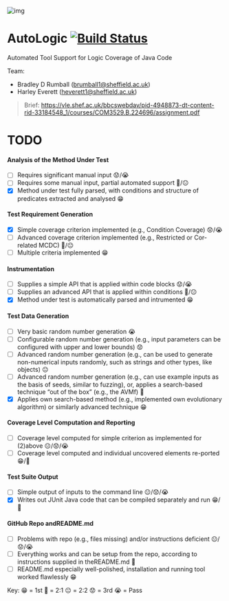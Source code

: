 ![img](https://lumcdn.ams3.cdn.digitaloceanspaces.com/Bradley/Artboard%201.png)

# AutoLogic [![Build Status](https://travis-ci.com/bradleyrumball/AutoLogic.svg?token=bHNU4yeXhHmC2AyddcFV&branch=main)](https://travis-ci.com/bradleyrumball/AutoLogic)
Automated Tool Support for Logic Coverage of Java Code

Team:
- Bradley D Rumball (brumball1@sheffield.ac.uk)
- Harley Everett (heverett1@sheffield.ac.uk)

>Brief: https://vle.shef.ac.uk/bbcswebdav/pid-4948873-dt-content-rid-33184548_1/courses/COM3529.B.224696/assignment.pdf

# TODO

#### Analysis of the Method Under Test ####
- [ ] Requires significant manual input 😟/😭
- [ ] Requires some manual input, partial automated support 🙂/😐
- [X] Method under test fully parsed, with conditions and structure of predicates extracted and analysed 😁

#### Test Requirement Generation ####
- [X] Simple coverage criterion implemented (e.g., Condition Coverage) 😟/😭
- [ ] Advanced coverage criterion implemented (e.g., Restricted or Cor-related MCDC) 🙂/😐
- [ ] Multiple criteria implemented 😁

#### Instrumentation ####
- [ ] Supplies a simple API that is applied within code blocks 😟/😭
- [ ] Supplies an advanced API that is applied within conditions 🙂/😐
- [X] Method under test is automatically parsed and intrumented 😁

#### Test Data Generation ####
- [ ] Very basic random number generation 😭
- [ ] Configurable random number generation (e.g., input parameters can be configured with upper and lower bounds) 😟
- [ ] Advanced random number generation (e.g., can be used to generate non-numerical inputs randomly, such as strings and other types, like objects) 😐
- [ ] Advanced random number generation (e.g., can use example inputs as the basis of seeds, similar to fuzzing), or, applies a search-based technique “out of the box” (e.g., the AVMf) 🙂
- [x] Applies  own  search-based  method  (e.g.,  implemented  own  evolutionary algorithm) or similarly advanced technique 😁

#### Coverage Level Computation and Reporting ####
- [ ] Coverage level computed for simple criterion as implemented for (2)above 😐/😟/😭
- [ ] Coverage  level  computed  and  individual  uncovered  elements  re-ported 😁/🙂

#### Test Suite Output ####
- [ ] Simple output of inputs to the command line 😐/😟/😭
- [x] Writes out JUnit Java code that can be compiled separately and run 😁/🙂

#### GitHub Repo andREADME.md ####
- [ ] Problems with repo (e.g., files missing) and/or instructions deficient 😐/😟/😭
- [ ] Everything works and can be setup from the repo, according to instructions supplied in theREADME.md 🙂
- [ ] README.md especially  well-polished,  installation  and  running  tool worked flawlessly 😁

Key:
😁 = 1st
🙂 = 2:1 
😐 = 2:2
😟 = 3rd
😭 = Pass
